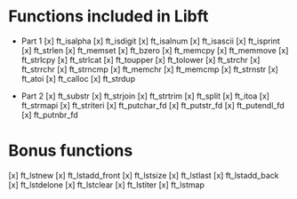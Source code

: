 # Functions included in Libft

* Part 1
[x] ft_isalpha
[x] ft_isdigit
[x] ft_isalnum
[x] ft_isascii
[x] ft_isprint
[x] ft_strlen
[x] ft_memset
[x] ft_bzero
[x] ft_memcpy
[x] ft_memmove
[x] ft_strlcpy
[x] ft_strlcat
[x] ft_toupper
[x] ft_tolower
[x] ft_strchr
[x] ft_strrchr
[x] ft_strncmp
[x] ft_memchr
[x] ft_memcmp
[x] ft_strnstr
[x] ft_atoi
[x] ft_calloc
[x] ft_strdup

* Part 2
[x] ft_substr
[x] ft_strjoin
[x] ft_strtrim
[x] ft_split
[x] ft_itoa
[x] ft_strmapi
[x] ft_striteri
[x] ft_putchar_fd
[x] ft_putstr_fd
[x] ft_putendl_fd
[x] ft_putnbr_fd

# Bonus functions
[x] ft_lstnew
[x] ft_lstadd_front
[x] ft_lstsize
[x] ft_lstlast
[x] ft_lstadd_back
[x] ft_lstdelone
[x] ft_lstclear
[x] ft_lstiter
[x] ft_lstmap